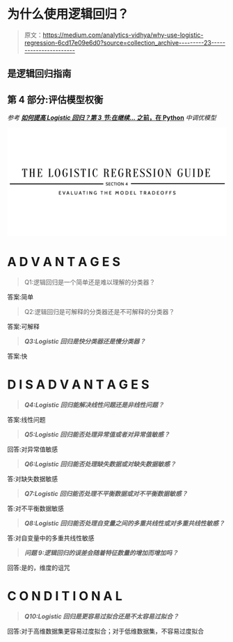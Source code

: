 # 为什么使用逻辑回归？

> 原文：<https://medium.com/analytics-vidhya/why-use-logistic-regression-6cd17e09e6d0?source=collection_archive---------23----------------------->

## 是逻辑回归指南

## 第 4 部分:评估模型权衡

*参考* [***如何提高 Logistic 回归？第 3 节:在继续…* 之前，在 Python**](https://kopaljain95.medium.com/how-to-improve-logistic-regression-b956e72f4492) *中调优模型*

![](img/9e6c05685bec9cd1d52b2518e70ffd1a.png)

# A D V A N T A G E S

> Q1:逻辑回归是一个简单还是难以理解的分类器？

答案:简单

> Q2:逻辑回归是可解释的分类器还是不可解释的分类器？

答案:可解释

> ***Q3:Logistic 回归是快分类器还是慢分类器？***

答案:快

# D I S A D V A N T A G E S

> ***Q4:Logistic 回归能解决线性问题还是非线性问题？***

答案:线性问题

> ***Q5:Logistic 回归能否处理异常值或者对异常值敏感？***

回答:对异常值敏感

> ***Q6:Logistic 回归能否处理缺失数据或对缺失数据敏感？***

答:对缺失数据敏感

> ***Q7:Logistic 回归能否处理不平衡数据或对不平衡数据敏感？***

答:对不平衡数据敏感

> ***Q8:Logistic 回归能否处理自变量之间的多重共线性或对多重共线性敏感？***

答:对自变量中的多重共线性敏感

> ***问题 9:逻辑回归的误差会随着特征数量的增加而增加吗？***

回答:是的，维度的诅咒

# C O N D I T I O N A L

> ***Q10:Logistic 回归是更容易过拟合还是不太容易过拟合？***

回答:对于高维数据集更容易过度拟合；对于低维数据集，不容易过度拟合